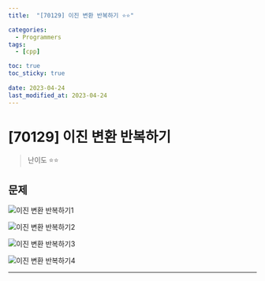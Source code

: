 ```yaml
---
title:  "[70129] 이진 변환 반복하기 ⭐⭐"

categories:
  - Programmers
tags:
  - [cpp]

toc: true
toc_sticky: true
 
date: 2023-04-24
last_modified_at: 2023-04-24
---
```



# [70129] 이진 변환 반복하기

> 난이도 ⭐⭐

## 문제

<p><img data-src="https://drive.google.com/uc?export=view&id=1MgtsEKod-NdnWm8uhBL42qCQz5J_pb4v" alt="이진 변환 반복하기1" data-proofer-ignore></p>

<p><img data-src="https://drive.google.com/uc?export=view&id=1GuCZv4EUusNtM5n2Z3GkFgWhKvclPPlb" alt="이진 변환 반복하기2" data-proofer-ignore></p>

<p><img data-src="https://drive.google.com/uc?export=view&id=1o2nns4_hsUUSvo2fQapfTNDf8FzrE90J" alt="이진 변환 반복하기3" data-proofer-ignore></p>

<p><img data-src="https://drive.google.com/uc?export=view&id=11vk8JOrOJKVU9GJOINLCszT9sxBK0gan" alt="이진 변환 반복하기4" data-proofer-ignore></p>

***